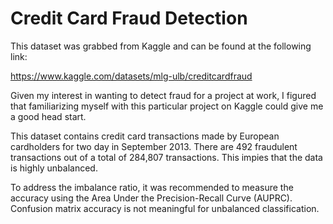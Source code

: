 # Credit Card Fraud Detection

This dataset was grabbed from Kaggle and can be found at the following link:

https://www.kaggle.com/datasets/mlg-ulb/creditcardfraud

Given my interest in wanting to detect fraud for a project at work, I figured that familiarizing myself with this particular project on Kaggle could give me a good head start.

This dataset contains credit card transactions made by European cardholders for two day in September 2013. There are 492 fraudulent transactions out of a total of 284,807 transactions. This impies that the data is highly unbalanced.

To address the imbalance ratio, it was recommended to measure the accuracy using the Area Under the Precision-Recall Curve (AUPRC). Confusion matrix accuracy is not meaningful for unbalanced classification.
